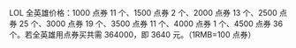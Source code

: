 LOL 全英雄价格：1000 点券 11 个、1500 点券 2 个、2000 点券 13 个、2500 点券 25 个、3000 点券 19 个、3500 点券 11 个、4000 点券 1 个、4500 点券 36 个。若全英雄用点券买共需 364000，即 3640 元。（1RMB=100 点券）​​​​